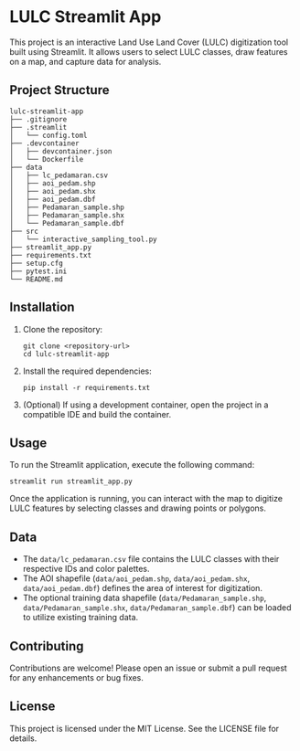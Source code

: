 # LULC Streamlit App

This project is an interactive Land Use Land Cover (LULC) digitization tool built using Streamlit. It allows users to select LULC classes, draw features on a map, and capture data for analysis.

## Project Structure

```
lulc-streamlit-app
├── .gitignore
├── .streamlit
│   └── config.toml
├── .devcontainer
│   ├── devcontainer.json
│   └── Dockerfile
├── data
│   ├── lc_pedamaran.csv
│   ├── aoi_pedam.shp
│   ├── aoi_pedam.shx
│   ├── aoi_pedam.dbf
│   ├── Pedamaran_sample.shp
│   ├── Pedamaran_sample.shx
│   └── Pedamaran_sample.dbf
├── src
│   └── interactive_sampling_tool.py
├── streamlit_app.py
├── requirements.txt
├── setup.cfg
├── pytest.ini
└── README.md
```

## Installation

1. Clone the repository:
   ```
   git clone <repository-url>
   cd lulc-streamlit-app
   ```

2. Install the required dependencies:
   ```
   pip install -r requirements.txt
   ```

3. (Optional) If using a development container, open the project in a compatible IDE and build the container.

## Usage

To run the Streamlit application, execute the following command:
```
streamlit run streamlit_app.py
```

Once the application is running, you can interact with the map to digitize LULC features by selecting classes and drawing points or polygons.

## Data

- The `data/lc_pedamaran.csv` file contains the LULC classes with their respective IDs and color palettes.
- The AOI shapefile (`data/aoi_pedam.shp`, `data/aoi_pedam.shx`, `data/aoi_pedam.dbf`) defines the area of interest for digitization.
- The optional training data shapefile (`data/Pedamaran_sample.shp`, `data/Pedamaran_sample.shx`, `data/Pedamaran_sample.dbf`) can be loaded to utilize existing training data.

## Contributing

Contributions are welcome! Please open an issue or submit a pull request for any enhancements or bug fixes.

## License

This project is licensed under the MIT License. See the LICENSE file for details.